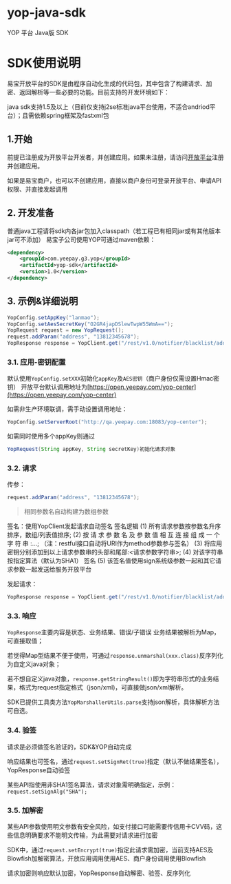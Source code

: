 # yop-java-sdk
YOP 平台 Java版 SDK

# SDK使用说明
易宝开放平台的SDK是由程序自动化生成的代码包，其中包含了构建请求、加密、返回解析等一些必要的功能。目前支持的开发环境如下：

java sdk支持1.5及以上（目前仅支持j2se标准java平台使用，不适合andriod平台）；且需依赖spring框架及fastxml包

## 1.开始
前提已注册成为开放平台开发者，并创建应用。如果未注册，请访问[开放平台](http//open.yeepay.com)注册并创建应用。

如果是易宝商户，也可以不创建应用，直接以商户身份可登录开放平台、申请API权限、并直接发起调用

## 2. 开发准备
普通java工程请将sdk内各jar包加入classpath（若工程已有相同jar或有其他版本jar可不添加）
易宝子公司使用YOP可通过maven依赖：

```xml
<dependency>
	<groupId>com.yeepay.g3.yop</groupId>
	<artifactId>yop-sdk</artifactId>
	<version>1.0</version>
</dependency>
```

## 3. 示例&详细说明
```java
YopConfig.setAppKey("lanmao");
YopConfig.setAesSecretKey("O2GR4japDSlewTwpW55WmA==");
YopRequest request = new YopRequest();
request.addParam("address", "13812345678");
YopResponse response = YopClient.get("/rest/v1.0/notifier/blacklist/add", request);
```

### 3.1. 应用-密钥配置
默认使用`YopConfig.setXXX`初始化`appKey`及`AES密钥`（商户身份仅需设置Hmac密钥）
开放平台默认调用地址为[https://open.yeepay.com/yop-center](https://open.yeepay.com/yop-center)

如需非生产环境联调，需手动设置调用地址：
```java
YopConfig.setServerRoot("http://qa.yeepay.com:18083/yop-center");
```
如需同时使用多个appKey则通过
```java
YopRequest(String appKey, String secretKey)初始化请求对象
```

### 3.2. 请求
传参：
```java
request.addParam("address", "13812345678");
```
>相同参数名自动构建为数组参数

签名：使用YopClient发起请求自动签名
签名逻辑
(1) 所有请求参数按参数名升序排序，数组/列表值排序;
(2) 按 请 求 参 数 名 及 参 数 值 相 互 连 接 组 成 一 个 字 符 串 :<paramName1><paramValue1><paramName2><paramValue2>...;  （注：restful接口自动将URI作为method参数参与签名）
(3) 将应用密钥分别添加到以上请求参数串的头部和尾部:<secret><请求参数字符串><secret>;
(4) 对该字符串按指定算法（默认为SHA1） 签名
(5) 该签名值使用sign系统级参数一起和其它请求参数一起发送给服务开放平台

发起请求：
```java
YopResponse response = YopClient.get("/rest/v1.0/notifier/blacklist/add", request);
```

### 3.3. 响应
`YopResponse`主要内容是状态、业务结果、错误/子错误
业务结果被解析为Map，可直接取值；

若觉得Map型结果不便于使用，可通过`response.unmarshal(xxx.class)`反序列化为自定义java对象；

若不想自定义java对象，`response.getStringResult()`即为字符串形式的业务结果，格式为request指定格式（json/xml)，可直接做json/xml解析。

SDK已提供工具类方法`YopMarshallerUtils.parse`支持json解析，具体解析方法可自选。

### 3.4. 验签
请求是必须做签名验证的，SDK&YOP自动完成

响应结果也可签名，通过`request.setSignRet(true)`指定（默认不做结果签名），YopResponse自动验签

某些API指使用非SHA1签名算法，请求对象需明确指定，示例：`request.setSignAlg("SHA");`


### 3.5. 加解密
某些API参数使用明文参数有安全风险，如支付接口可能需要传信用卡CVV码，这些信息明确要求不能明文传输，为此需要对请求进行加密

SDK中，通过`request.setEncrypt(true)`指定此请求需加密，当前支持AES及Blowfish加解密算法，开放应用调用使用AES、商户身份调用使用Blowfish

请求加密则响应默认加密，YopResponse自动解密、验签、反序列化

